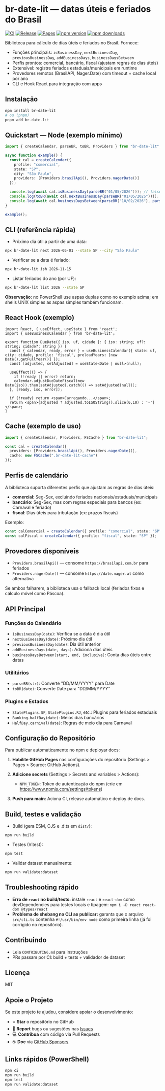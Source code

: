 # br-date-lit — datas úteis e feriados do Brasil

[![CI](https://github.com/Ranilson-Nascimento/br-date-lit/actions/workflows/ci.yml/badge.svg)](https://github.com/Ranilson-Nascimento/br-date-lit/actions/workflows/ci.yml)
[![Release](https://github.com/Ranilson-Nascimento/br-date-lit/actions/workflows/release.yml/badge.svg)](https://github.com/Ranilson-Nascimento/br-date-lit/actions/workflows/release.yml)
[![Pages](https://github.com/Ranilson-Nascimento/br-date-lit/actions/workflows/pages.yml/badge.svg)](https://ranilson-nascimento.github.io/br-date-lit/)
[![npm version](https://img.shields.io/npm/v/br-date-lit.svg)](https://www.npmjs.com/package/br-date-lit)
[![npm downloads](https://img.shields.io/npm/dm/br-date-lit.svg)](https://www.npmjs.com/package/br-date-lit)

Biblioteca para cálculo de dias úteis e feriados no Brasil. Fornece:

- Funções principais: `isBusinessDay`, `nextBusinessDay`, `previousBusinessDay`, `addBusinessDays`, `businessDaysBetween`
- Perfis prontos: comercial, bancário, fiscal (ajustam regras de dias úteis)
- Extensível: registre feriados estaduais/municipais em runtime
- Provedores remotos (BrasilAPI, Nager.Date) com timeout + cache local por ano
- CLI e Hook React para integração com apps

## Instalação

```bash
npm install br-date-lit
# ou (pnpm)
pnpm add br-date-lit
```

## Quickstart — Node (exemplo mínimo)

```ts
import { createCalendar, parseBR, toBR, Providers } from "br-date-lit";

async function example() {
  const cal = createCalendar({
    profile: "comercial",
    state: "SP",
    city: "São Paulo",
    providers: [Providers.brasilApi(), Providers.nagerDate()]
  });

  console.log(await cal.isBusinessDay(parseBR("01/05/2026"))); // false
  console.log(toBR(await cal.nextBusinessDay(parseBR("01/05/2026"))));
  console.log(await cal.businessDaysBetween(parseBR("10/02/2026"), parseBR("20/02/2026"), true));
}

example();
```

## CLI (referência rápida)

- Próximo dia útil a partir de uma data:

```bash
npx br-date-lit next 2026-05-01 --state SP --city "São Paulo"
```

- Verificar se a data é feriado:

```bash
npx br-date-lit ish 2026-11-15
```

- Listar feriados do ano (por UF):

```bash
npx br-date-lit list 2026 --state SP
```

**Observação:** no PowerShell use aspas duplas como no exemplo acima; em shells UNIX simples as aspas simples também funcionam.

## React Hook (exemplo)

```tsx
import React, { useEffect, useState } from 'react';
import { useBusinessCalendar } from 'br-date-lit';

export function DueDate({ iso, uf, cidade }: { iso: string; uf?: string; cidade?: string }) {
  const { calendar, ready, error } = useBusinessCalendar({ state: uf, city: cidade, profile: 'fiscal', preloadYears: [new Date().getFullYear()] });
  const [adjusted, setAdjusted] = useState<Date | null>(null);

  useEffect(() => {
    if (!ready || error) return;
    calendar.adjustDueDateFiscal(new Date(iso)).then(setAdjusted).catch(() => setAdjusted(null));
  }, [ready, iso, error]);

  if (!ready) return <span>Carregando...</span>;
  return <span>{adjusted ? adjusted.toISOString().slice(0,10) : '-'}</span>;
}
```

## Cache (exemplo de uso)

```ts
import { createCalendar, Providers, FSCache } from "br-date-lit";

const cal = createCalendar({
  providers: [Providers.brasilApi(), Providers.nagerDate()],
  cache: new FSCache(".br-date-lit-cache")
});
```

## Perfis de calendário

A biblioteca suporta diferentes perfis que ajustam as regras de dias úteis:

- **comercial**: Seg-Sex, excluindo feriados nacionais/estaduais/municipais
- **bancário**: Seg-Sex, mas com regras especiais para bancos (ex: Carnaval é feriado)
- **fiscal**: Dias úteis para tributação (ex: prazos fiscais)

Exemplo:

```ts
const calComercial = createCalendar({ profile: "comercial", state: "SP" });
const calFiscal = createCalendar({ profile: "fiscal", state: "SP" });
```

## Provedores disponíveis

- `Providers.brasilApi()` — consome `https://brasilapi.com.br` para feriados
- `Providers.nagerDate()` — consome `https://date.nager.at` como alternativa

Se ambos falharem, a biblioteca usa o fallback local (feriados fixos e cálculo móvel como Páscoa).

## API Principal

### Funções do Calendário

- `isBusinessDay(date)`: Verifica se a data é dia útil
- `nextBusinessDay(date)`: Próximo dia útil
- `previousBusinessDay(date)`: Dia útil anterior
- `addBusinessDays(date, days)`: Adiciona dias úteis
- `businessDaysBetween(start, end, inclusive)`: Conta dias úteis entre datas

### Utilitários

- `parseBR(str)`: Converte "DD/MM/YYYY" para Date
- `toBR(date)`: Converte Date para "DD/MM/YYYY"

### Plugins e Estados

- `StatePlugins.SP`, `StatePlugins.RJ`, etc.: Plugins para feriados estaduais
- `Banking.halfDay(date)`: Meios dias bancários
- `HalfDay.carnival(date)`: Regras de meio dia para Carnaval

## Configuração do Repositório

Para publicar automaticamente no npm e deployar docs:

1. **Habilite GitHub Pages** nas configurações do repositório (Settings > Pages > Source: GitHub Actions).

2. **Adicione secrets** (Settings > Secrets and variables > Actions):
   - `NPM_TOKEN`: Token de autenticação do npm (crie em https://www.npmjs.com/settings/tokens)

3. **Push para main**: Aciona CI, release automático e deploy de docs.

## Build, testes e validação

- Build (gera ESM, CJS e .d.ts em `dist/`):

```bash
npm run build
```

- Testes (Vitest):

```bash
npm test
```

- Validar dataset manualmente:

```bash
npm run validate:dataset
```

## Troubleshooting rápido

- **Erro de `react` no build/tests:** instale `react` e `react-dom` como devDependencies para testes locais e tipagem: `npm i -D react react-dom @types/react`
- **Problema de shebang no CLI ao publicar:** garanta que o arquivo `src/cli.ts` contenha `#!/usr/bin/env node` como primeira linha (já foi corrigido no repositório).

## Contribuindo

- Leia `CONTRIBUTING.md` para instruções
- PRs passam por CI: build + tests + validador de dataset

## Licença

MIT

## Apoie o Projeto

Se este projeto te ajudou, considere apoiar o desenvolvimento:

- ⭐ **Star** o repositório no GitHub
- 🐛 **Report** bugs ou sugestões nas [Issues](https://github.com/Ranilson-Nascimento/br-date-lit/issues)
- 💻 **Contribua** com código via Pull Requests
- ☕ **Doe** via [GitHub Sponsors](https://github.com/sponsors/Ranilson-Nascimento)

## Links rápidos (PowerShell)

```powershell
npm ci
npm run build
npm test
npm run validate:dataset
```

````
